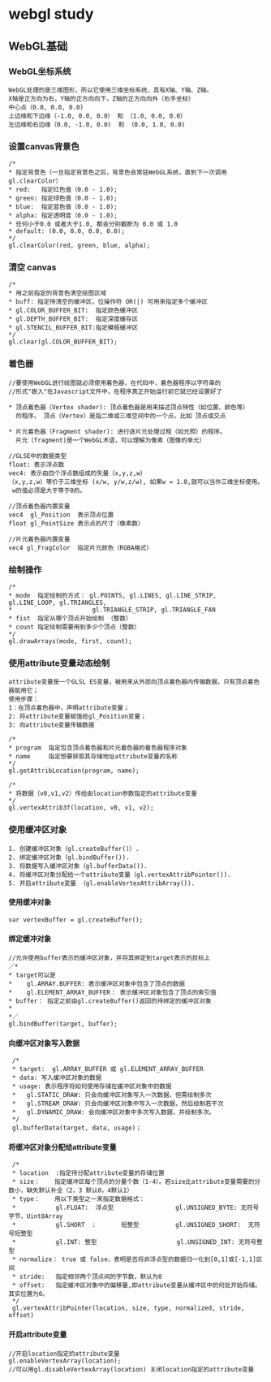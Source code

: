 # webgl study

## WebGL基础
### WebGL坐标系统
    WebGL处理的是三维图形，所以它使用三维坐标系统，具有X轴、Y轴、Z轴。
    X轴是正方向为右，Y轴的正方向向下，Z轴的正方向向外（右手坐标）
    中心点（0.0, 0.0, 0.0)
    上边缘和下边缘（-1.0, 0.0, 0.0） 和 （1.0, 0.0, 0.0）
    左边缘和右边缘（0.0, -1.0, 0.0)  和 （0.0, 1.0, 0.0)
### 设置canvas背景色
    /*
    * 指定背景色（一旦指定背景色之后，背景色会常驻WebGL系统，直到下一次调用gl.clearColor）
    * red:   指定红色值（0.0 - 1.0);
    * green: 指定绿色值（0.0 - 1.0);
    * blue:  指定蓝色值（0.0 - 1.0);
    * alpha: 指定透明度（0.0 - 1.0);
    * 任何小于0.0 或者大于1.0, 都会分别截断为 0.0 或 1.0
    * default: (0.0, 0.0, 0.0, 0.0);
    */
    gl.clearColor(red, green, blue, alpha);

### 清空 canvas
    /*
    * 用之前指定的背景色清空绘图区域
    * buff: 指定待清空的缓冲区，位操作符 OR(|) 可用来指定多个缓冲区
    * gl.COLOR_BUFFER_BIT:  指定颜色缓冲区
    * gl.DEPTH_BUFFER_BIT:  指定深度缓存区
    * gl.STENCIL_BUFFER_BIT:指定模板缓冲区
    */
    gl.clear(gl.COLOR_BUFFER_BIT);
### 着色器
    //要使用WebGL进行绘图就必须使用着色器，在代码中，着色器程序以字符串的
    //形式"嵌入"在Javascript文件中，在程序真正开始运行前它就已经设置好了

    * 顶点着色器（Vertex shader): 顶点着色器是用来描述顶点特性（如位置、颜色等）
      的程序。 顶点（Vertex）是指二维或三维空间中的一个点，比如 顶点或交点

    * 片元着色器（Fragment shader): 进行逐片元处理过程（如光照）的程序。
      片元（fragment)是一个WebGL术语，可以理解为像素（图像的单元）

    //GLSE中的数据类型
    float: 表示浮点数
    vec4: 表示由四个浮点数组成的矢量（x,y,z,w）
    （x,y,z,w）等价于三维坐标 (x/w, y/w,z/w), 如果w = 1.0,就可以当作三维坐标使用。
     w的值必须是大于等于0的。

    //顶点着色器内置变量
    vec4  gl_Position  表示顶点位置
    float gl_PointSize 表示点的尺寸（像素数）

    //片元着色器内置变量
    vec4 gl_FragColor  指定片元颜色（RGBA格式）
### 绘制操作
    /*
    * mode  指定绘制的方式： gl.POINTS, gl.LINES, gl.LINE_STRIP, gl.LINE_LOOP, gl.TRIANGLES,
    *                      gl.TRIANGLE_STRIP, gl.TRIANGLE_FAN
    * fist  指定从哪个顶点开始绘制 （整数）
    * count 指定绘制需要用到多少个顶点（整数）
    */
    gl.drawArrays(mode, first, count);
### 使用attribute变量动态绘制
    attribute变量是一个GLSL ES变量，被用来从外部向顶点着色器内传输数据，只有顶点着色器能用它；
    使用步骤：
    1：在顶点着色器中，声明attribute变量；
    2: 将attribute变量赋值给gl_Position变量；
    3: 向attribute变量传输数据

    /*
    * program  指定包含顶点着色器和片元着色器的着色器程序对象
    * name     指定想要获取其存储地址attribute变量的名称
    */
    gl.getAttribLocation(program, name);

    /*
    * 将数据（v0,v1,v2）传给由location参数指定的attribute变量
    */
    gl.vertexAttrib3f(location, v0, v1, v2);
### 使用缓冲区对象
    1. 创建缓冲区对象（gl.createBuffer()）.
    2. 绑定缓冲区对象（gl.bindBuffer()).
    3. 将数据写入缓冲区对象（gl.bufferData()).
    4. 将缓冲区对象分配给一个attribute变量（gl.vertexAttribPointer()).
    5. 开启attribute变量 （gl.enableVertexAttribArray()).

#### 使用缓冲对象
    var vertexBuffer = gl.createBuffer();

#### 绑定缓冲对象
    //允许使用buffer表示的缓冲区对象，并将其绑定到target表示的目标上
    ／*
    * target可以是
    *    gl.ARRAY.BUFFER: 表示缓冲区对象中包含了顶点的数据
    *    gl.ELEMENT_ARRAY_BUFFER： 表示缓冲区对象包含了顶点的索引值
    * buffer： 指定之前由gl.createBuffer()返回的待绑定的缓冲区对象
    *
    *／
    gl.bindBuffer(target, buffer);

#### 向缓冲区对象写入数据

     /*
     * target:  gl.ARRAY_BUFFER 或 gl.ELEMENT_ARRAY_BUFFER
     * data: 写入缓冲区对象的数据
     * usage: 表示程序将如何使用存储在缓冲区对象中的数据
     *   gl.STATIC_DRAW: 只会向缓冲区对象写入一次数据，但需绘制多次
     *   gl.STREAM_DRAW: 只会向缓冲区对象中写入一次数据，然后绘制若干次
     *   gl.DYNAMIC_DRAW: 会向缓冲区对象中多次写入数据，并绘制多次。
     */
     gl.bufferData(target, data, usage)；

#### 将缓冲区对象分配给attribute变量
     /*
     * location  :指定待分配attribute变量的存储位置
     * size：    指定缓冲区每个顶点的分量个数（1-4）。若size比attribute变量需要的分数小，缺失默认补全（2，3 默认0，4默认1）
     * type：    用以下类型之一来指定数据格式：
     *           gl.FLOAT:  浮点型                 gl.UNSIGNED_BYTE: 无符号字节，Uint8Array
     *           gl.SHORT  :       短整型          gl.UNSIGNED_SHORT:  无符号短整型
     *           gl.INT: 整型                      gl.UNSIGNED_INT: 无符号整型
     * normalize： true 或 false，表明是否将非浮点型的数据归一化到[0,1]或[-1,1]区间
     * stride:   指定相邻两个顶点间的字节数，默认为0
     * offset:   指定缓冲区对象中的偏移量,即attribute变量从缓冲区中的何处开始存储。其实位置为0。
     */
     gl.vertexAttribPointer(location, size, type, normalized, stride, offset)

#### 开启attribute变量
    //开启location指定的attribute变量
    gl.enableVertexArray(location);
    //可以用gl.disableVertexArray(location) 关闭location指定的attribute变量

